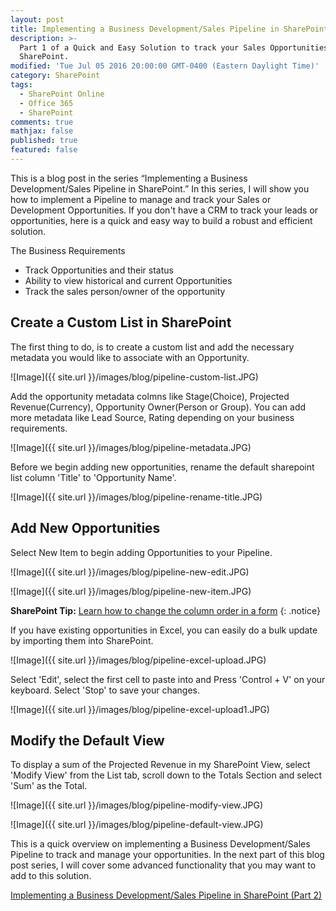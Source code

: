 ```yaml
---
layout: post
title: Implementing a Business Development/Sales Pipeline in SharePoint (Part 1)
description: >-
  Part 1 of a Quick and Easy Solution to track your Sales Opportunities in
  SharePoint.
modified: 'Tue Jul 05 2016 20:00:00 GMT-0400 (Eastern Daylight Time)'
category: SharePoint
tags:
  - SharePoint Online
  - Office 365
  - SharePoint
comments: true
mathjax: false
published: true
featured: false
---
```


This is a blog post in the series “Implementing a Business Development/Sales Pipeline in SharePoint.”  In this series, I will show you how to implement a Pipeline to manage and track your Sales or Development Opportunities.
If you don't have a CRM to track your leads or opportunities, here is a quick and easy way to build a robust and efficient solution.

The Business Requirements

- Track Opportunities and their status
- Ability to view historical and current Opportunities
- Track the sales person/owner of the opportunity

## Create a Custom List in SharePoint

The first thing to do, is to create a custom list and add the necessary metadata you would like to associate with an Opportunity.

![Image]({{ site.url }}/images/blog/pipeline-custom-list.JPG)

Add the opportunity metadata colmns like Stage(Choice), Projected Revenue(Currency), Opportunity Owner(Person or Group). You can add more metadata like Lead Source, Rating depending on your business requirements.

![Image]({{ site.url }}/images/blog/pipeline-metadata.JPG)

Before we begin adding new opportunities, rename the default sharepoint list column 'Title' to 'Opportunity Name'.

![Image]({{ site.url }}/images/blog/pipeline-rename-title.JPG)

## Add New Opportunities

Select New Item to begin adding Opportunities to your Pipeline.

![Image]({{ site.url }}/images/blog/pipeline-new-edit.JPG)

![Image]({{ site.url }}/images/blog/pipeline-new-item.JPG) 


**SharePoint Tip:** <a target="_blank" href ="/sharepoint/sharepoint-tip-column-order">Learn how to change the column order in a form</a>
{: .notice}


If you have existing opportunities in Excel, you can easily do a bulk update by importing them into SharePoint.

![Image]({{ site.url }}/images/blog/pipeline-excel-upload.JPG)

Select 'Edit', select the first cell to paste into and Press 'Control + V' on your keyboard. Select 'Stop' to save your changes.

![Image]({{ site.url }}/images/blog/pipeline-excel-upload1.JPG)

## Modify the Default View

To display a sum of the Projected Revenue in my SharePoint View, select 'Modify View' from the List tab, scroll down to the Totals Section and select 'Sum' as the Total.

![Image]({{ site.url }}/images/blog/pipeline-modify-view.JPG)

![Image]({{ site.url }}/images/blog/pipeline-default-view.JPG)

This is a quick overview on implementing a Business Development/Sales Pipeline to track and manage your opportunities. In the next part of this blog post series, I will cover some advanced functionality that you may want to add to this solution.

<a href="{{ site.url }}/sharepoint/sharepoint-sales-pipeline-2">Implementing a Business Development/Sales Pipeline in SharePoint (Part 2)</a>

